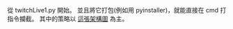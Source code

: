 從 twitchLive1.py 開始。 並且將它打包(例如用 pyinstaller)，就能直接在 cmd 打指令攔截。 其中的策略以 [這張架構圖](https://www.facebook.com/fpn12099/posts/pfbid0zBEAXGsBJBpCBnGMfemLr2YHsv17mwSJAWm7NwNrGkbqCmGsdYmZZUGhDFHyFvP7l) 為主。 
